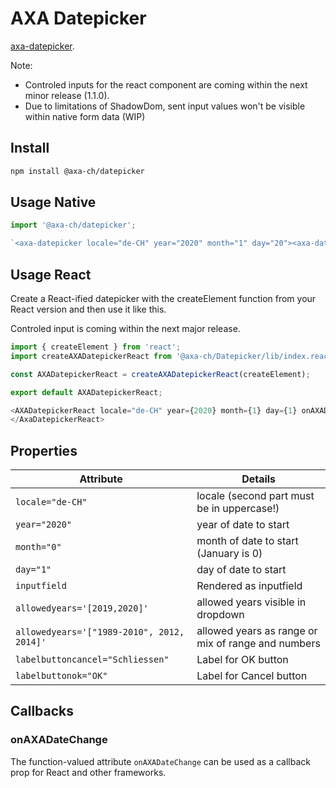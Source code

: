# AXA Datepicker

[axa-datepicker](https://github.com/axa-ch/patterns-library/blob/develop/src/components/20-molecules/datepicker/README.md).

Note:

- Controled inputs for the react component are coming within the next minor release (1.1.0).
- Due to limitations of ShadowDom, sent input values won't be visible within native form data (WIP)

## Install

```bash
npm install @axa-ch/datepicker
```

## Usage Native

```js
import '@axa-ch/datepicker';

`<axa-datepicker locale="de-CH" year="2020" month="1" day="20"><axa-datepicker>`;
```

## Usage React

Create a React-ified datepicker with the createElement function from your React version and then use it like this.

Controled input is coming within the next major release.

```js
import { createElement } from 'react';
import createAXADatepickerReact from '@axa-ch/Datepicker/lib/index.react';

const AXADatepickerReact = createAXADatepickerReact(createElement);

export default AXADatepickerReact;
```

```js
<AXADatepickerReact locale="de-CH" year={2020} month={1} day={1} onAXADateChange={date => console.log(`date changed ${date}`)}>
</AxaDatepickerReact>
```

## Properties

| Attribute                                  | Details                                            |
| ------------------------------------------ | -------------------------------------------------- |
| `locale="de-CH"`                           | locale (second part must be in uppercase!)         |
| `year="2020"`                              | year of date to start                              |
| `month="0"`                                | month of date to start (January is 0)              |
| `day="1"`                                  | day of date to start                               |
| `inputfield`                               | Rendered as inputfield                             |
| `allowedyears='[2019,2020]'`               | allowed years visible in dropdown                  |
| `allowedyears='["1989-2010", 2012, 2014]'` | allowed years as range or mix of range and numbers |
| `labelbuttoncancel="Schliessen"`           | Label for OK button                                |
| `labelbuttonok="OK"`                       | Label for Cancel button                            |

## Callbacks

### onAXADateChange

The function-valued attribute `onAXADateChange` can be used as a callback prop for React and other frameworks.
